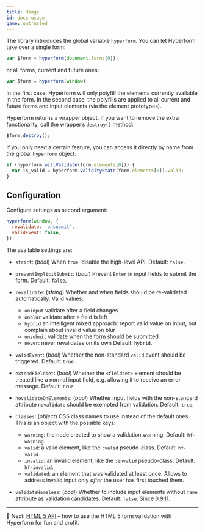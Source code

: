 ```yaml
---
title: Usage
id: docs-usage
game: untrusted
---
```


The library introduces the global variable `hyperform`. You can let Hyperform
take over a single form:

```js
var $form = hyperform(document.forms[0]);
```

or all forms, current and future ones:

```js
var $form = hyperform(window);
```

In the first case, Hyperform will only polyfill the elements currently
available in the form. In the second case, the polyfills are applied to all
current and future forms and input elements (via the element prototypes).

Hyperform returns a wrapper object. If you want to remove the extra
functionality, call the wrapper’s `destroy()` method:

```js
$form.destroy();
```

If you only need a certain feature, you can access it directly by name from
the global `hyperform` object:

```js
if (hyperform.willValidate(form.elements[0])) {
  var is_valid = hyperform.validityState(form.elements[0]).valid;
}
```

## Configuration

Configure settings as second argument:

```js
hyperform(window, {
  revalidate: 'onsubmit',
  validEvent: false,
});
```

The available settings are:

*   `strict`: (*bool*) When `true`, disable the high-level API. Default:
    `false`.
*   `preventImplicitSubmit`: (*bool*) Prevent `Enter` in input fields to
    submit the form. Default: `false`.
*   `revalidate`: (*string*) Whether and when fields should be re-validated
    automatically. Valid values:

    *   `oninput` validate after a field changes
    *   `onblur` validate after a field is left
    *   `hybrid` an intelligent mixed approach: report valid value on input,
        but complain about invalid value on blur
    *   `onsubmit` validate when the form should be submitted
    *   `never`: never revalidates on its own
    Default: `hybrid`.
*   `validEvent`: (*bool*) Whether the non-standard `valid` event should be
    triggered. Default: `true`.
*   `extendFieldset`: (*bool*) Whether the `<fieldset>` element should be
    treated like a normal input field, e.g. allowing it to receive an error
    message. Default: `true`.
*   `novalidateOnElements`: (*bool*) Whether input fields with the
    non-standard attribute `novalidate` should be exempted from validation.
    Default: `true`.
*   `classes`: (*object*) CSS class names to use instead of the default ones.
    This is an object with the possible keys:

    *   `warning`: the node created to show a validation warning. Default:
        `hf-warning`.
    *   `valid`: a valid element, like the `:valid` pseudo-class. Default:
        `hf-valid`.
    *   `invalid`: an invalid element, like the `:invalid` pseudo-class.
        Default: `hf-invalid`.
    *   `validated`: an element that was validated at least once. Allows to
        address invalid input only _after_ the user has first touched them.
*   `validateNameless`: (*bool*) Whether to include input elements without
    `name` attribute as validation candidates.
    Default: `false`. Since 0.9.11.

----

:gem: Next: [HTML 5 API](low_level_api.html) – how to use the HTML 5 form
validation with Hyperform for fun and profit.
